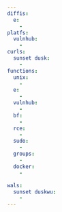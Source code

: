 ```yaml
---
diffis:
  e:
    -
platfs:
  vulnhub:
    -
curls:
  sunset dusk:
    -
functions:
  unix:
    -
  e:
    -
  vulnhub:
    -
  bf:
    -
  rce:
    -
  sudo:
    -
  groups:
    -
  docker:
    -

wals:
  sunset duskwu:
    -
---
```

